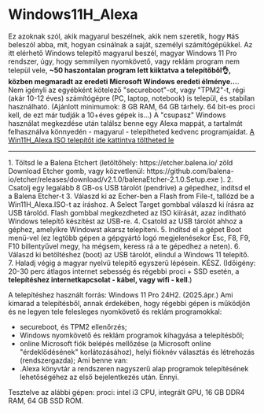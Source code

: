 # Windows11H_Alexa

Ez azoknak szól, akik magyarul beszélnek, akik nem szeretik, hogy <tt>M</tt>á<tt>S</tt> beleszól abba, mit, hogyan csinálnak a saját, személyi számítógépükkel.
Az itt elérhető Windows telepítő magyarul beszél, magyar Windows 11 Pro rendszer, úgy, hogy semmilyen nyomkövető, vagy reklám program nem települ vele, <b>~50 haszontalan program lett kiiktatva a telepítőből👌, közben megmaradt az eredeti Microsoft Windows eredeti élménye...</b>. 
Nem igényli az egyébként kötelező "secureboot"-ot, vagy "TPM2"-t, régi (akár 10-12 éves) számítógépre (PC, laptop, notebook) is települ, és stabilan használható. (Ajánlott minimumok: 8 GB RAM, 64 GB tárhely. 64 bit-es proci kell, de ezt már tudják a 10+éves gépek is...)
A "csupasz" Windows használat megkezdése után találsz benne egy Alexa mappát, a tartalmát felhasználva könnyedén - magyarul - telepítheted kedvenc programjaidat.
<a href="https://drive.google.com/drive/folders/1PjNjLoUtQdGAW1A2i_0EOtZBQQqCw1Ox?usp=sharing">A Win11H_Alexa.ISO telepítőt ide kattintva töltheted le</a>

<hr>
1. Töltsd le a Balena Etchert (letöltőhely: https://etcher.balena.io/ zöld Download Etcher gomb, vagy közvetlenül: https://github.com/balena-io/etcher/releases/download/v2.1.0/balenaEtcher-2.1.0.Setup.exe ).
2. Csatolj egy legalább 8 GB-os USB tárolót (pendrive) a gépedhez, indítsd el a Balena Etcher-t
3. Válaszd ki az Echer-ben a Flash from File-t, tallózd be a Win11H_Alexa.ISO-t az íráshoz. A Select Target gombbal válaszd ki írásra az USB tárolód. Flash gombbal megkezdheted az ISO kiírását, azaz indítható Windows telepítő készítést az USB-re.
4. Csatold az USB tárolót ahhoz a géphez, amelyikre Windowst akarsz telepíteni.
5. Indítsd el a gépet Boot menü-vel (ez legtöbb gépen a gépgyártó logó megjelenésekor Esc, F8, F9, F10 billentyűvel megy, ha mégsem, keress rá a te gépedhez a neten).
6. Válaszd ki betöltéshez (boot) az USB tárolót, elindul a Windows 11 telepítő.
7. Haladj végig a magyar nyelvű telepítő egyszerű lépésein. KÉSZ. (Időigény: 20-30 perc átlagos internet sebesség és régebbi proci + SSD esetén,  a <b>telepítéshez internetkapcsolat - kábel, vagy wifi - kell</b>.)

A telepítéshez használt forrás: Windows 11 Pro 24H2. (2025.ápr.)
Ami kimarad a telepítésből, annak érdekében, hogy régebbi gépen is működjön és ne legyen tele felesleges nyomkövető és reklám programokkal: 
- secureboot, és TPM2 ellenőrzés;
- Windows nyomkövető és reklám programok kihagyása a telepítésből;
- online Microsoft fiók belépés mellőzése (a Microsoft online "érdeklődésének" korlátozásához), helyi fióknév választás és létrehozás (rendszergazda);
Ami benne van:
- .Alexa könyvtár a rendszeren nagyszerű alap programok telepítésének lehetőségéhez az első bejelentkezés után.
Ennyi.

Tesztelve az alábbi gépen: proci: intel i3 CPU, integrált GPU, 16 GB DDR4 RAM, 64 GB SSD ROM.
